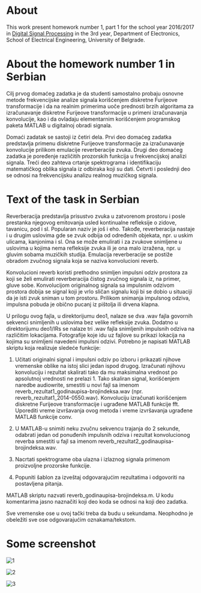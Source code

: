 # About 
This work present homework number 1, part 1 for the school year 2016/2017 in [Digital Signal Processing](http://tnt.etf.rs/~oe3dos/) in the 3rd year, Department of Electronics, School of Electrical Engineering, University of Belgrade.

# About the homework number 1 in Serbian
Cilj prvog domaćeg zadatka je da studenti samostalno probaju osnovne metode frekvencijske analize signala korišćenjem diskretne Furijeove transformacije i da na realnim primerima uoče prednosti brzih algoritama za izračunavanje diskretne Furijeove transformacije u primeni izračunavanja konvolucije, kao i da ovladaju elementarnim korišćenjem programskog paketa MATLAB u digitalnoj obradi signala.

Domaći zadatak se sastoji iz četiri dela. Prvi deo domaćeg zadatka predstavlja primenu diskretne Furijeove transformacije za izračunavanje konvolucije prilikom emulacije reverberacije zvuka. Drugi deo domaćeg zadatka je poređenje različitih prozorskih funkcija u frekvencijskoj analizi signala. Treći deo zahteva crtanje spektrograma i identifikaciju matematičkog oblika signala iz odbiraka koji su dati. Četvrti i poslednji deo se odnosi na frekvencijsku analizu realnog muzičkog signala.

# Text of the task in Serbian

Reverberacija predstavlja prisustvo zvuka u zatvorenom prostoru i posle prestanka njegovog emitovanja usled kontinualne refleksije o zidove, tavanicu, pod i sl. Popularan naziv je još i eho. Takođe, reverberacija nastaje i u drugim uslovima gde se zvuk odbija od određenih objekata, npr. u uskim ulicama, kanjonima i sl. Ona se može emulirati i za zvukove snimljene u uslovima u kojima nema refleksije zvuka ili je ona malo izražena, npr. u gluvim sobama muzičkih studija. Emulacija reverberacije se postiže obradom zvučnog signala koja se naziva konvolucioni reverb.

Konvolucioni reverb koristi prethodno snimljen impulsni odziv prostora za koji se želi emulirati reverberacija čistog zvučnog signala iz, na primer, gluve sobe. Konvolucijom originalnog signala sa impulsnim odzivom prostora dobija se signal koji je vrlo sličan signalu koji bi se dobio u situaciji da je isti zvuk sniman u tom prostoru. Prilikom snimanja impulsnog odziva, impulsna pobuda je obično pucanj iz pištolja ili drvena klapna.

U prilogu ovog fajla, u direktorijumu deo1, nalaze se dva .wav fajla govornih sekvenci snimljenih u uslovima bez velike refleksije zvuka. Dodatno u direktorijumu deo1/IRs se nalaze tri .wav fajla snimljenih impulsnih odziva na različitim lokacijama. Fotografije koje idu uz fajlove su prikazi lokacija na kojima su snimljeni navedeni impulsni odzivi. Potrebno je napisati MATLAB skriptu koja realizuje sledeće funkcije:

1. Učitati originalni signal i impulsni odziv po izboru i prikazati njihove vremenske oblike na istoj slici jedan ispod drugog. Izračunati njihovu konvoluciju i rezultat skalirati tako da mu maksimalna vrednost po apsolutnoj vrednosti ne prelazi 1. Tako skaliran signal, korišćenjem naredbe audiowrite, smestiti u novi fajl sa imenom reverb_rezultat1_godinaupisa-brojindeksa.wav (npr. reverb_rezultat1_2014-0550.wav). Konvoluciju izračunati korišćenjem diskretne Furijeove transformacije i ugrađene MATLAB funkcije fft. Uporediti vreme izvršavanja ovog metoda i vreme izvršavanja ugrađene MATLAB funkcije conv.

2. U MATLAB-u snimiti neku zvučnu sekvencu trajanja do 2 sekunde, odabrati jedan od ponuđenih impulsnih odziva i rezultat konvolucionog reverba smestiti u fajl sa imenom reverb_rezultat2_godinaupisa-brojindeksa.wav.

3. Nacrtati spektrograme oba ulazna i izlaznog signala primenom proizvoljne prozorske funkcije.

4. Popuniti šablon za izveštaj odgovarajućim rezultatima i odgovoriti na postavljena pitanja.

MATLAB skriptu nazvati reverb_godinaupisa-brojindeksa.m. U kodu komentarima jasno naznačiti koji deo koda se odnosi na koji deo zadatka.

Sve vremenske ose u ovoj tački treba da budu u sekundama. Neophodno je obeležiti sve ose odgovarajućim oznakama/tekstom.

# Some screenshot

![1](https://user-images.githubusercontent.com/16638876/30587332-0d7dbdb2-9d33-11e7-9892-01f60c920132.png)

![2](https://user-images.githubusercontent.com/16638876/30587338-120e3b54-9d33-11e7-9128-bc7e01967297.png)

![3](https://user-images.githubusercontent.com/16638876/30587342-16bb018c-9d33-11e7-99df-db3fabebb3f6.png)
